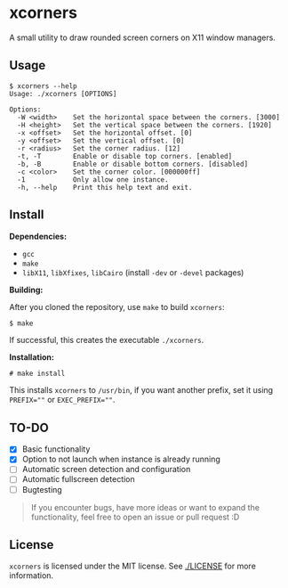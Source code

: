 # xcorners

A small utility to draw rounded screen corners on X11 window managers.

## Usage

```
$ xcorners --help
Usage: ./xcorners [OPTIONS]

Options:
  -W <width>    Set the horizontal space between the corners. [3000]
  -H <height>   Set the vertical space between the corners. [1920]
  -x <offset>   Set the horizontal offset. [0]
  -y <offset>   Set the vertical offset. [0]
  -r <radius>   Set the corner radius. [12]
  -t, -T        Enable or disable top corners. [enabled]
  -b, -B        Enable or disable bottom corners. [disabled]
  -c <color>    Set the corner color. [000000ff]
  -1            Only allow one instance.
  -h, --help    Print this help text and exit.
```

## Install

**Dependencies:**

- `gcc`
- `make`
- `libX11`, `libXfixes`, `libCairo` (install `-dev` or `-devel` packages)

**Building:**

After you cloned the repository, use `make` to build `xcorners`:

```sh
$ make
```

If successful, this creates the executable `./xcorners`.

**Installation:**

```
# make install
```

This installs `xcorners` to `/usr/bin`, if you want another prefix, set it using `PREFIX=""` or `EXEC_PREFIX=""`.

## TO-DO

- [x] Basic functionality
- [x] Option to not launch when instance is already running
- [ ] Automatic screen detection and configuration
- [ ] Automatic fullscreen detection
- [ ] Bugtesting

> If you encounter bugs, have more ideas or want to expand the functionality, feel free to open an issue or pull request :D

## License

`xcorners` is licensed under the MIT license. See [./LICENSE](./LICENSE) for more information.

